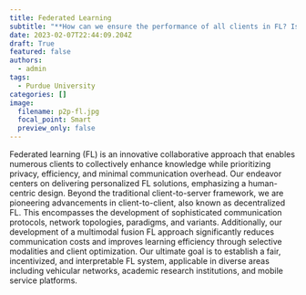 ```yaml
---
title: Federated Learning
subtitle: "**How can we ensure the performance of all clients in FL? Is a server necessary in FL? How can multimodal fusion be more effective in FL?**"
date: 2023-02-07T22:44:09.204Z
draft: True
featured: false
authors:
  - admin
tags:
  - Purdue University
categories: []
image:
  filename: p2p-fl.jpg
  focal_point: Smart
  preview_only: false
---
```

Federated learning (FL) is an innovative collaborative approach that enables numerous clients to collectively enhance knowledge while prioritizing privacy, efficiency, and minimal communication overhead. Our endeavor centers on delivering personalized FL solutions, emphasizing a human-centric design. Beyond the traditional client-to-server framework, we are pioneering advancements in client-to-client, also known as decentralized FL. This encompasses the development of sophisticated communication protocols, network topologies, paradigms, and variants. Additionally, our development of a multimodal fusion FL approach significantly reduces communication costs and improves learning efficiency through selective modalities and client optimization. Our ultimate goal is to establish a fair, incentivized, and interpretable FL system, applicable in diverse areas including vehicular networks, academic research institutions, and mobile service platforms.
